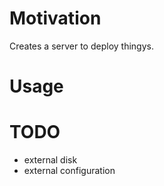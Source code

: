 # Motivation

Creates a server to deploy thingys.

# Usage


# TODO
- external disk
- external configuration